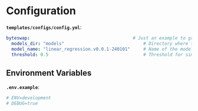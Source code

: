 # Configuration

**`templates/configs/config.yml`**:

```yaml
byteswap:                                       # Just an example to group the configs (Not necessary)
  models_dir: "models"                              # Directory where the models are saved
  model_name: "linear_regression.v0.0.1-240101"     # Name of the model as sub-directory
  threshold: 0.5                                    # Threshold for similarity check
```

## Environment Variables

**`.env.example`**:

```sh
# ENV=development
# DEBUG=true
```
